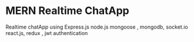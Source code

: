 # MERN Realtime ChatApp

Realtime chatApp using Express.js node.js mongoose , mongodb, socket.io react.js, redux , jwt authentication
